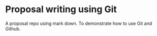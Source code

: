 # Proposal writing using Git
A proposal repo using mark down. To demonstrate how to use Git and Github.
